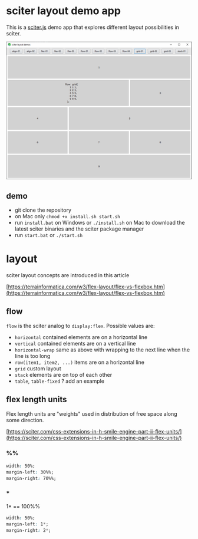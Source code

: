 # sciter layout demo app

This is a [sciter.js](https://sciter.com/) demo app that explores different layout possibilities in sciter.

![sciter layout screenshot](screenshot.png)

## demo

- git clone the repository
- on Mac only `chmod +x install.sh start.sh`
- run `install.bat` on Windows or `./install.sh` on Mac to download the latest sciter binaries and the sciter package manager
- run `start.bat` or `./start.sh`

# layout

sciter layout concepts are introduced in this article

[https://terrainformatica.com/w3/flex-layout/flex-vs-flexbox.htm](https://terrainformatica.com/w3/flex-layout/flex-vs-flexbox.htm)

## flow

`flow` is the sciter analog to `display:flex`. Possible values are:

- `horizontal` contained elements are on a horizontal line
- `vertical` contained elements are on a vertical line
- `horizontal-wrap` same as above with wrapping to the next line when the line is too long
- `row(item1, item2, ...)` items are on a horizontal line
- `grid` custom layout
- `stack` elements are on top of each other
- `table`, `table-fixed` ? add an example

## flex length units

Flex length units are "weights" used in distribution of free space along some direction.

[https://sciter.com/css-extensions-in-h-smile-engine-part-ii-flex-units/](https://sciter.com/css-extensions-in-h-smile-engine-part-ii-flex-units/)

### %%

```css
width: 50%;
margin-left: 30%%;
margin-right: 70%%;
```

### *

1* == 100%%

```css
width: 50%;
margin-left: 1*;
margin-right: 2*;
```
